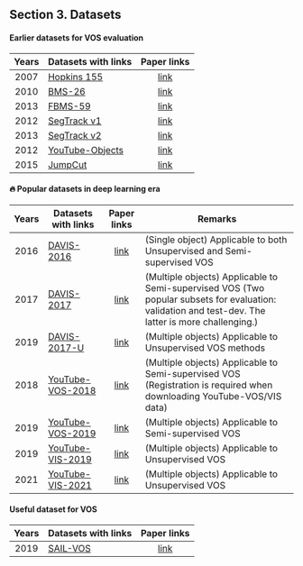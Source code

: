 ## Section 3. Datasets

#### Earlier datasets for VOS evaluation
|Years|Datasets with links|Paper links|
|:-:|---|:-:|
|2007|[Hopkins 155](http://www.vision.jhu.edu/data/hopkins155/)|[link](https://www.cis.jhu.edu/~rvidal/publications/cvpr07-benchmark.pdf)|
|2010|[BMS-26](https://lmb.informatik.uni-freiburg.de/resources/datasets/moseg.en.html)|[link](https://link.springer.com/content/pdf/10.1007/978-3-642-15555-0_21.pdf)|
|2013|[FBMS-59](https://lmb.informatik.uni-freiburg.de/resources/datasets/moseg.en.html)|[link](https://ieeexplore.ieee.org/document/6682905)|
|2012|[SegTrack v1](https://cpl.cc.gatech.edu/projects/SegTrack/)|[link](http://www.bmva.org/bmvc/2010/conference/paper56/paper56.pdf)|
|2013|[SegTrack v2](https://web.engr.oregonstate.edu/~lif/SegTrack2/dataset.html)|[link](https://ieeexplore.ieee.org/document/6751383)|
|2012|[YouTube-Objects](https://vision.cs.utexas.edu/projects/videoseg/)|[link](https://www.cs.utexas.edu/~grauman/papers/suyog-eccv2014.pdf)|
|2015|[JumpCut](https://www.dropbox.com/s/v0v3pkrhz1vizyt/VideoSeg_dataset.rar?dl=0)|[link](https://dl.acm.org/doi/10.1145/2816795.2818105)|

#### :fire: Popular datasets in deep learning era

|Years|Datasets with links|Paper links|Remarks|
|:-:|---|:-:|---|
|2016|[DAVIS-2016](https://davischallenge.org/davis2016/code.html)|[link](https://www.cv-foundation.org/openaccess/content_cvpr_2016/papers/Perazzi_A_Benchmark_Dataset_CVPR_2016_paper.pdf)|(Single object) Applicable to both Unsupervised and Semi-supervised VOS|
|2017|[DAVIS-2017](https://davischallenge.org/davis2017/code.html)|[link](https://arxiv.org/pdf/1704.00675.pdf)|(Multiple objects) Applicable to Semi-supervised VOS (Two popular subsets for evaluation: validation and test-dev. The latter is more challenging.)|
|2019|[DAVIS-2017-U](https://davischallenge.org/davis2017/code.html)|[link](https://arxiv.org/pdf/1704.00675.pdf)|(Multiple objects) Applicable to Unsupervised VOS methods|
|2018|[YouTube-VOS-2018](https://competitions.codalab.org/competitions/19544#participate-get-data)|[link](https://arxiv.org/pdf/1809.03327.pdf)|(Multiple objects) Applicable to Semi-supervised VOS (Registration is required when downloading YouTube-VOS/VIS data)|
|2019|[YouTube-VOS-2019](https://competitions.codalab.org/competitions/20127#participate-get-data)|[link](https://arxiv.org/pdf/1809.03327.pdf)|(Multiple objects) Applicable to Semi-supervised VOS|
|2019|[YouTube-VIS-2019](https://competitions.codalab.org/competitions/20128#participate-get_data)|[link](https://arxiv.org/pdf/1905.04804.pdf)|(Multiple objects) Applicable to Unsupervised VOS|
|2021|[YouTube-VIS-2021](https://competitions.codalab.org/competitions/28988#participate-get_data)|[link](https://arxiv.org/pdf/1905.04804.pdf)|(Multiple objects) Applicable to Unsupervised VOS|

#### Useful dataset for VOS
|Years|Datasets with links|Paper links|
|:-:|---|:-:|
|2019|[SAIL-VOS](http://sailvos.web.illinois.edu/_site/index.html)|[link](https://openaccess.thecvf.com/content_CVPR_2019/papers/Hu_SAIL-VOS_Semantic_Amodal_Instance_Level_Video_Object_Segmentation_-_A_CVPR_2019_paper.pdf)|

